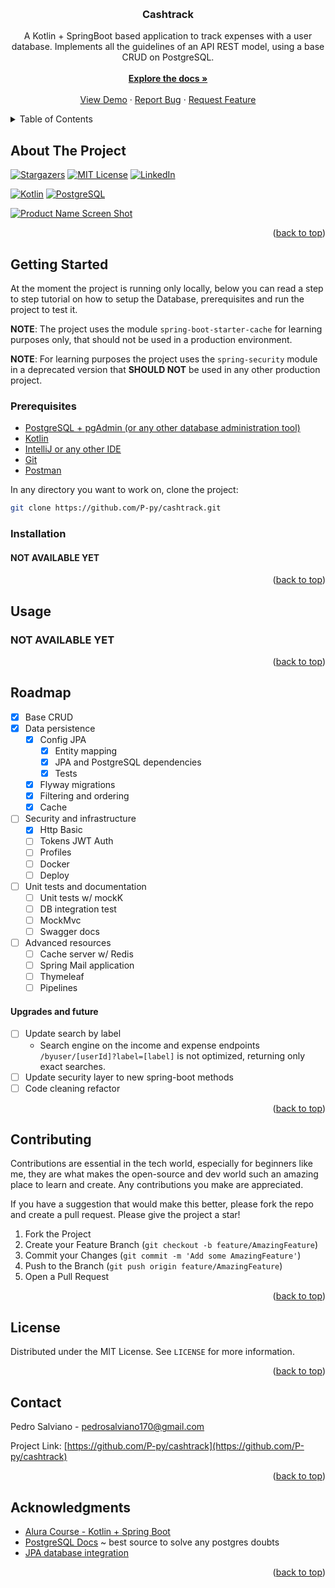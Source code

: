 <a id="readme-top"></a>
<!--Template by https://github.com/othneildrew/Best-README-Template/tree/master-->

<!-- PROJECT LOGO -->
<br />
<div align="center">

<h3 align="center">Cashtrack</h3>

  <p align="center">
    A Kotlin + SpringBoot based application to track expenses with a user database. Implements all the guidelines of an
    API REST model, using a base CRUD on PostgreSQL.
    <br />
    <br />
    <a href="https://github.com/P-py/cashtrack"><strong>Explore the docs »</strong></a>
    <br />
    <br />
    <a href="https://github.com/P-py/cashtrack">View Demo</a>
    ·
    <a href="https://github.com/P-py/cashtrack/issues/new?labels=bug&template=bug-report---.md">Report Bug</a>
    ·
    <a href="https://github.com/P-py/cashtrack/issues/new?labels=enhancement&template=feature-request---.md">Request Feature</a>
  </p>
</div>

<!-- TABLE OF CONTENTS -->
<details>
  <summary>Table of Contents</summary>
  <ol>
    <li>
      <a href="#about-the-project">About The Project</a>
    </li>
    <li>
      <a href="#getting-started">Getting Started</a>
      <ul>
        <li><a href="#prerequisites">Prerequisites</a></li>
        <li><a href="#installation">Installation</a></li>
      </ul>
    </li>
    <li><a href="#usage">Usage</a></li>
    <li><a href="#roadmap">Roadmap</a></li>
    <li><a href="#contributing">Contributing</a></li>
    <li><a href="#license">License</a></li>
    <li><a href="#contact">Contact</a></li>
    <li><a href="#acknowledgments">Acknowledgments</a></li>
  </ol>
</details>



<!-- ABOUT THE PROJECT -->
## About The Project

[![Stargazers][stars-shield]][stars-url]
[![MIT License][license-shield]][license-url]
[![LinkedIn][linkedin-shield]][linkedin-url]

[![Kotlin][kotlin-shield]][kotlin-url]
[![PostgreSQL][postgresql-shield]][postgresql-url]

[![Product Name Screen Shot][product-screenshot]](https://example.com)


<p align="right">(<a href="#readme-top">back to top</a>)</p>

<!-- GETTING STARTED -->
## Getting Started

At the moment the project is running only locally, below you can read a step to step tutorial on how to setup the 
Database, prerequisites and run the project to test it.

**NOTE**: The project uses the module `spring-boot-starter-cache` for learning purposes only, that should not be used
in a production environment. 

**NOTE**: For learning purposes the project uses the `spring-security` module in a deprecated version that **SHOULD NOT**
be used in any other production project.

### Prerequisites

* [PostgreSQL + pgAdmin (or any other database administration tool)](https://www.postgresql.org/)
* [Kotlin](https://kotlinlang.org/)
* [IntelliJ or any other IDE](https://lp.jetbrains.com/intellij-idea-features-promo/?msclkid=ccc09177edfc14a0635df7e85211d254&utm_source=bing&utm_medium=cpc&utm_campaign=AMER_en_BR_IDEA_Branded&utm_term=intellij&utm_content=intellij%20idea)
* [Git](https://git-scm.com/)
* [Postman](https://www.postman.com/)

In any directory you want to work on, clone the project: 
```bash
git clone https://github.com/P-py/cashtrack.git
```

### Installation

#### NOT AVAILABLE YET

<p align="right">(<a href="#readme-top">back to top</a>)</p>

<!-- USAGE EXAMPLES -->
## Usage

### NOT AVAILABLE YET

<p align="right">(<a href="#readme-top">back to top</a>)</p>



<!-- ROADMAP -->
## Roadmap

- [X] Base CRUD
- [X] Data persistence
  - [X] Config JPA
    - [X] Entity mapping
    - [X] JPA and PostgreSQL dependencies
    - [X] Tests
  - [X] Flyway migrations
  - [x] Filtering and ordering
  - [x] Cache
- [ ] Security and infrastructure
  - [X] Http Basic
  - [ ] Tokens JWT Auth
  - [ ] Profiles
  - [ ] Docker
  - [ ] Deploy
- [ ] Unit tests and documentation
  - [ ] Unit tests w/ mockK
  - [ ] DB integration test
  - [ ] MockMvc
  - [ ] Swagger docs
- [ ] Advanced resources
  - [ ] Cache server w/ Redis
  - [ ] Spring Mail application
  - [ ] Thymeleaf
  - [ ] Pipelines

#### Upgrades and future
- [ ] Update search by label
  - Search engine on the income and expense endpoints `/byuser/[userId]?label=[label]` is not optimized, returning only exact searches.
- [ ] Update security layer to new spring-boot methods
- [ ] Code cleaning refactor

<p align="right">(<a href="#readme-top">back to top</a>)</p>

<!-- CONTRIBUTING -->
## Contributing

Contributions are essential in the tech world, especially for beginners like me, they are what makes the open-source and dev world such an amazing place to learn and create. Any contributions you make are appreciated.

If you have a suggestion that would make this better, please fork the repo and create a pull request. Please give the project a star!

1. Fork the Project
2. Create your Feature Branch (`git checkout -b feature/AmazingFeature`)
3. Commit your Changes (`git commit -m 'Add some AmazingFeature'`)
4. Push to the Branch (`git push origin feature/AmazingFeature`)
5. Open a Pull Request

<p align="right">(<a href="#readme-top">back to top</a>)</p>

<!-- LICENSE -->
## License

Distributed under the MIT License. See `LICENSE` for more information.

<p align="right">(<a href="#readme-top">back to top</a>)</p>

<!-- CONTACT -->
## Contact

Pedro Salviano - [pedrosalviano170@gmail.com](mailto:pedrosalviano170@gmail.com)

Project Link: [https://github.com/P-py/cashtrack](https://github.com/P-py/cashtrack)

<p align="right">(<a href="#readme-top">back to top</a>)</p>

<!-- ACKNOWLEDGMENTS -->
## Acknowledgments

* [Alura Course - Kotlin + Spring Boot](https://www.alura.com.br/formacao-kotlin-spring-boot)
* [PostgreSQL Docs](https://www.postgresql.org/docs/) ~ best source to solve any postgres doubts
* [JPA database integration](https://docs.spring.io/spring-boot/appendix/application-properties/index.html)

<p align="right">(<a href="#readme-top">back to top</a>)</p>

<!-- MARKDOWN LINKS & IMAGES -->
<!-- https://www.markdownguide.org/basic-syntax/#reference-style-links -->
[stars-shield]: https://img.shields.io/github/stars/P-py/cashtrack.svg?style=for-the-badge
[stars-url]: https://github.com/P-py/cashtrack/stargazers
[license-shield]: https://img.shields.io/github/license/P-py/cashtrack.svg?style=for-the-badge
[license-url]: https://github.com/P-py/cashtrack/blob/main/LICENSE
[linkedin-shield]: https://img.shields.io/badge/-LinkedIn-black.svg?style=for-the-badge&logo=linkedin&colorB=555
[linkedin-url]: https://www.linkedin.com/in/pedro-s-3742b7211/
[product-screenshot]: images/screenshot.png
[kotlin-shield]:  https://img.shields.io/badge/Kotlin-9E37BA?style=for-the-badge&logo=kotlin&logoColor=white
[kotlin-url]: https://kotlinlang.org/
[postgresql-shield]: https://img.shields.io/badge/PostgreSQL-689dc8?style=for-the-badge&logo=postgresql&logoColor=white
[postgresql-url]: https://www.postgresql.org/